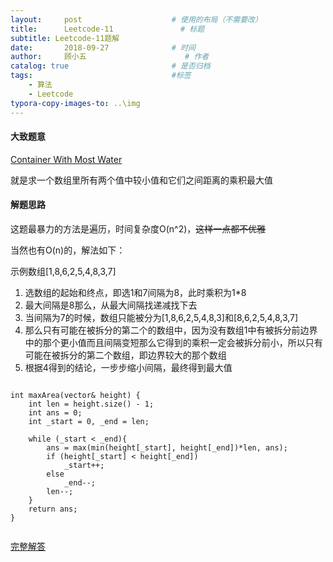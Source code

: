 ```yaml
---
layout:     post                    # 使用的布局（不需要改）
title:      Leetcode-11               # 标题 
subtitle: Leetcode-11题解
date:       2018-09-27              # 时间
author:     顾小五                      # 作者
catalog: true                       # 是否归档
tags:                               #标签
    - 算法
    - Leetcode
typora-copy-images-to: ..\img
---
```


#### 大致题意

[Container With Most Water](https://leetcode.com/problems/container-with-most-water/description/)

就是求一个数组里所有两个值中较小值和它们之间距离的乘积最大值

#### 解题思路

这题最暴力的方法是遍历，时间复杂度O(n^2)，~~这样一点都不优雅~~

当然也有O(n)的，解法如下：

示例数组[1,8,6,2,5,4,8,3,7]

1. 选数组的起始和终点，即选1和7间隔为8，此时乘积为1*8
2. 最大间隔是8那么，从最大间隔找递减找下去
3. 当间隔为7的时候，数组只能被分为[1,8,6,2,5,4,8,3]和[8,6,2,5,4,8,3,7]
4. 那么只有可能在被拆分的第二个的数组中，因为没有数组1中有被拆分前边界中的那个更小值而且间隔变短那么它得到的乘积一定会被拆分前小，所以只有可能在被拆分的第二个数组，即边界较大的那个数组
5. 根据4得到的结论，一步步缩小间隔，最终得到最大值



<pre><code class ="language-c++">
int maxArea(vector<int>& height) {
    int len = height.size() - 1;
    int ans = 0;
    int _start = 0, _end = len;

    while (_start < _end){      
        ans = max(min(height[_start], height[_end])*len, ans);
        if (height[_start] < height[_end])
            _start++;
        else
            _end--;
        len--;
    }
    return ans;
}

</code></pre>

[完整解答](https://github.com/liuyueweiyu/Leetcode/blob/master/1-50/11.cpp)